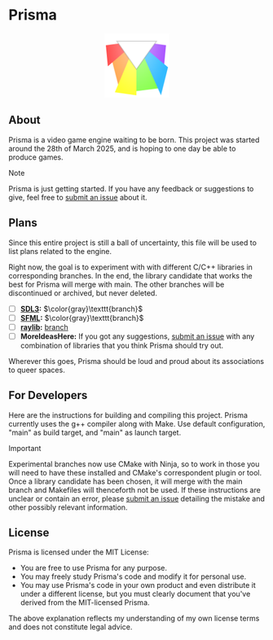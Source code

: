 # Prisma
<p align="center">
  <img alt="prisma logo .svg" width="25%" src="assets/logos/prisma-shatteredHierarchy-nogaps.svg" />
</p>

## About
Prisma is a video game engine waiting to be born.
This project was started around the 28th of March 2025, and is hoping to one day be able to produce games.

>[!NOTE]
> Prisma is just getting started.
> If you have any feedback or suggestions to give, feel free to [submit an issue](https://github.com/jas31415/prisma/issues/new) about it.

## Plans
Since this entire project is still a ball of uncertainty, this file will be used to list plans related to the engine.

Right now, the goal is to experiment with with different C/C++ libraries in corresponding branches.
In the end, the library candidate that works the best for Prisma will merge with main.
The other branches will be discontinued or archived, but never deleted.

- [ ] **[SDL3](https://www.libsdl.org/):** $\color{gray}\texttt{branch}$
- [ ] **[SFML](https://www.sfml-dev.org/):** $\color{gray}\texttt{branch}$
- [ ] **[raylib](https://www.raylib.com/):** [branch]([https://github.com/](https://github.com/jas31415/prisma/tree/libcandidate-raylib))
- [ ] **MoreIdeasHere:** If you got any suggestions, [submit an issue](https://github.com/jas31415/prisma/issues/new) with any combination of libraries that you think Prisma should try out.

Wherever this goes, Prisma should be loud and proud about its associations to queer spaces.

## For Developers
Here are the instructions for building and compiling this project.
Prisma currently uses the g++ compiler along with Make.
Use default configuration, "main" as build target, and "main" as launch target.
>[!IMPORTANT]
> Experimental branches now use CMake with Ninja, so to work in those you will need to have these installed and CMake's correspondent plugin or tool.
> Once a library candidate has been chosen, it will merge with the main branch and Makefiles will thenceforth not be used.
> If these instructions are unclear or contain an error, please [submit an issue](https://github.com/jas31415/prisma/issues/new) detailing the mistake and other possibly relevant information.

## License
Prisma is licensed under the MIT License:

- You are free to use Prisma for any purpose.
- You may freely study Prisma's code and modify it for personal use.
- You may use Prisma's code in your own product and even distribute it under a different license, but you must clearly document that you've derived from the MIT-licensed Prisma.

The above explanation reflects my understanding of my own license terms and does not constitute legal advice.
